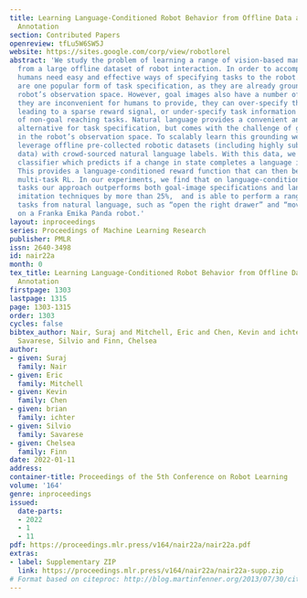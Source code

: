 ```yaml
---
title: Learning Language-Conditioned Robot Behavior from Offline Data and Crowd-Sourced
  Annotation
section: Contributed Papers
openreview: tfLu5W6SW5J
website: https://sites.google.com/corp/view/robotlorel
abstract: 'We study the problem of learning a range of vision-based manipulation tasks
  from a large offline dataset of robot interaction. In order to accomplish this,
  humans need easy and effective ways of specifying tasks to the robot. Goal images
  are one popular form of task specification, as they are already grounded in the
  robot’s observation space. However, goal images also have a number of drawbacks:
  they are inconvenient for humans to provide, they can over-specify the desired behavior
  leading to a sparse reward signal, or under-specify task information in the case
  of non-goal reaching tasks. Natural language provides a convenient and flexible
  alternative for task specification, but comes with the challenge of grounding language
  in the robot’s observation space. To scalably learn this grounding we propose to
  leverage offline pre-collected robotic datasets (including highly sub-optimal, autonomously-collected
  data) with crowd-sourced natural language labels. With this data, we learn a simple
  classifier which predicts if a change in state completes a language instruction.
  This provides a language-conditioned reward function that can then be used for offline
  multi-task RL. In our experiments, we find that on language-conditioned manipulation
  tasks our approach outperforms both goal-image specifications and language conditioned
  imitation techniques by more than 25%,  and is able to perform a range of visuomotor
  tasks from natural language, such as “open the right drawer” and “move the stapler”,
  on a Franka Emika Panda robot.'
layout: inproceedings
series: Proceedings of Machine Learning Research
publisher: PMLR
issn: 2640-3498
id: nair22a
month: 0
tex_title: Learning Language-Conditioned Robot Behavior from Offline Data and Crowd-Sourced
  Annotation
firstpage: 1303
lastpage: 1315
page: 1303-1315
order: 1303
cycles: false
bibtex_author: Nair, Suraj and Mitchell, Eric and Chen, Kevin and ichter, brian and
  Savarese, Silvio and Finn, Chelsea
author:
- given: Suraj
  family: Nair
- given: Eric
  family: Mitchell
- given: Kevin
  family: Chen
- given: brian
  family: ichter
- given: Silvio
  family: Savarese
- given: Chelsea
  family: Finn
date: 2022-01-11
address:
container-title: Proceedings of the 5th Conference on Robot Learning
volume: '164'
genre: inproceedings
issued:
  date-parts:
  - 2022
  - 1
  - 11
pdf: https://proceedings.mlr.press/v164/nair22a/nair22a.pdf
extras:
- label: Supplementary ZIP
  link: https://proceedings.mlr.press/v164/nair22a/nair22a-supp.zip
# Format based on citeproc: http://blog.martinfenner.org/2013/07/30/citeproc-yaml-for-bibliographies/
---
```

